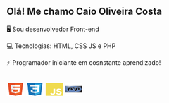 ## Olá! Me chamo Caio Oliveira Costa

🖥️ Sou desenvolvedor Front-end

💻 Tecnologias: HTML, CSS JS e PHP

⚡ Programador iniciante em cosnstante aprendizado!
 <div style="display: inline_block">
 <br>
 <img align="center" alt="Caio-HTML" height="30" width="40" src="https://raw.githubusercontent.com/devicons/devicon/master/icons/html5/html5-original.svg">
 <img align="center" alt="Caio-CSS" height="30" width="40" src="https://raw.githubusercontent.com/devicons/devicon/master/icons/css3/css3-original.svg">
  <img align="center" alt="Caio-Js" height="30" width="40" src="https://raw.githubusercontent.com/devicons/devicon/master/icons/javascript/javascript-plain.svg">
  <img align="center" alt="CAio-React" height="30" width="40" src="https://raw.githubusercontent.com/devicons/devicon/master/icons/php/php-original.svg">
</div>

 

